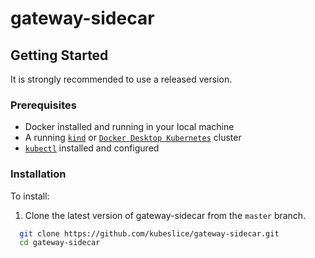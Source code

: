 # gateway-sidecar

## Getting Started

It is strongly recommended to use a released version.

### Prerequisites

* Docker installed and running in your local machine
* A running [`kind`](https://kind.sigs.k8s.io/) or [`Docker Desktop Kubernetes`](https://docs.docker.com/desktop/kubernetes/)
  cluster 
* [`kubectl`](https://kubernetes.io/docs/tasks/tools/) installed and configured

### Installation
To install: 

1. Clone the latest version of gateway-sidecar from  the `master` branch.

```bash
  git clone https://github.com/kubeslice/gateway-sidecar.git
  cd gateway-sidecar
```
